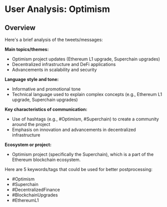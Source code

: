 # User Analysis: Optimism

## Overview

Here's a brief analysis of the tweets/messages:

**Main topics/themes:**

* Optimism project updates (Ethereum L1 upgrade, Superchain upgrades)
* Decentralized infrastructure and DeFi applications
* Advancements in scalability and security

**Language style and tone:**

* Informative and promotional tone
* Technical language used to explain complex concepts (e.g., Ethereum L1 upgrade, Superchain upgrades)

**Key characteristics of communication:**

* Use of hashtags (e.g., #Optimism, #Superchain) to create a community around the project
* Emphasis on innovation and advancements in decentralized infrastructure

**Ecosystem or project:**

* Optimism project (specifically the Superchain), which is a part of the Ethereum blockchain ecosystem.

Here are 5 keywords/tags that could be used for better postprocessing:

* #Optimism
* #Superchain
* #DecentralizedFinance
* #BlockchainUpgrades
* #EthereumL1